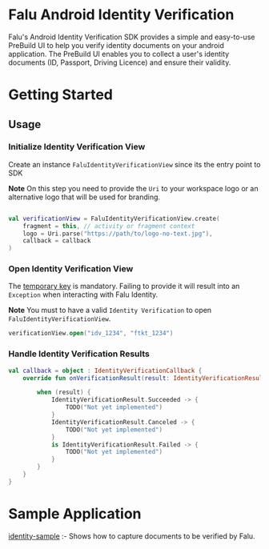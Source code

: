 # Falu Android Identity Verification

Falu's Android Identity Verification SDK provides a simple and easy-to-use PreBuild UI to help you
verify identity documents on your android application.
The PreBuild UI enables you to collect a user's identity documents (ID, Passport, Driving Licence)
and
ensure their validity.

# Getting Started

## Usage

### Initialize Identity Verification View

Create an instance `FaluIdentityVerificationView` since its the entry point to SDK

**Note** On this step you need to provide the `Uri` to your workspace logo or an alternative logo
that will be used for branding.

```kotlin

val verificationView = FaluIdentityVerificationView.create(
    fragment = this, // activity or fragment context
    logo = Uri.parse("https://path/to/logo-no-text.jpg"),
    callback = callback
)
```

### Open Identity Verification View

The [temporary key](https://docs.falu.io/guides/keys) is mandatory. Failing to provide it will
result into an `Exception` when interacting with Falu Identity.

**Note** You must to have a valid `Identity Verification` to open `FaluIdentityVerificationView`.

```kotlin
verificationView.open("idv_1234", "ftkt_1234")
```

### Handle Identity Verification Results

```kotlin
val callback = object : IdentityVerificationCallback {
    override fun onVerificationResult(result: IdentityVerificationResult) {

        when (result) {
            IdentityVerificationResult.Succeeded -> {
                TODO("Not yet implemented")
            }
            IdentityVerificationResult.Canceled -> {
                TODO("Not yet implemented")
            }
            is IdentityVerificationResult.Failed -> {
                TODO("Not yet implemented")
            }
        }
    }
}
```

# Sample Application

[identity-sample](../identity-sample) :- Shows how to capture documents to be verified by Falu.